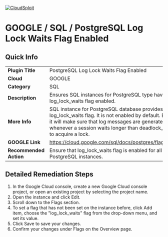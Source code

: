 [![CloudSploit](https://cloudsploit.com/img/logo-new-big-text-100.png "CloudSploit")](https://cloudsploit.com)

# GOOGLE / SQL / PostgreSQL Log Lock Waits Flag Enabled

## Quick Info

| | |
|-|-|
| **Plugin Title** | PostgreSQL Log Lock Waits Flag Enabled |
| **Cloud** | GOOGLE |
| **Category** | SQL |
| **Description** | Ensures SQL instances for PostgreSQL type have log_lock_waits flag enabled. |
| **More Info** | SQL instance for PostgreSQL database provides log_lock_waits flag. It is not enabled by default. Enabling it will make sure that log messages are generated whenever a session waits longer than deadlock_timeout to acquire a lock. |
| **GOOGLE Link** | https://cloud.google.com/sql/docs/postgres/flags#config |
| **Recommended Action** | Ensure that log_lock_waits flag is enabled for all PostgreSQL instances. |

## Detailed Remediation Steps
1. In the Google Cloud console, create a new Google Cloud console project, or open an existing project by selecting the project name.
2. Open the instance and click Edit.
3. Scroll down to the Flags section.
4. To set a flag that has not been set on the instance before, click Add item, choose the "log_lock_waits" flag from the drop-down menu, and set its value.
5. Click Save to save your changes.
6. Confirm your changes under Flags on the Overview page.